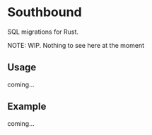 # Southbound

SQL migrations for Rust.

NOTE: WIP. Nothing to see here at the moment

## Usage

coming...

## Example

coming...